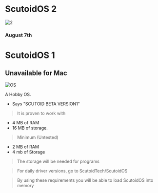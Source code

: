 # ScutoidOS 2
![2](https://github.com/user-attachments/assets/2f55a07b-a1da-460e-a4d0-c200baac29e6)

### August 7th

# ScutoidOS 1
## Unavailable for Mac

![OS](https://github.com/user-attachments/assets/38a1912b-454e-4636-b194-c4dd38c0d336)


A Hobby OS.

+ Says "SCUTOID BETA VERSION1"

 > It is proven to work with 

- 4 MB of RAM
- 16 MB of storage.

> Minimum (Untested)

- 2 MB of RAM
- 4 mb of Storage


>The storage will be needed for programs

> For daily driver versions, go to ScutoidTech/ScutoidOS

> By using these requirements you will be able to load ScutoidOS into memory
